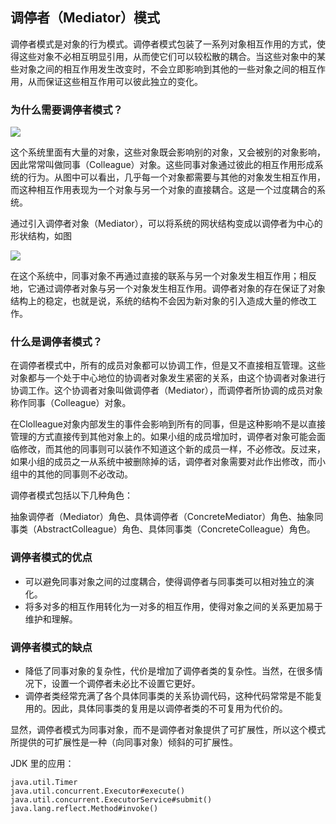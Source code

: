 ## 调停者（Mediator）模式 ##

调停者模式是对象的行为模式。调停者模式包装了一系列对象相互作用的方式，使得这些对象不必相互明显引用，从而使它们可以较松散的耦合。当这些对象中的某些对象之间的相互作用发生改变时，不会立即影响到其他的一些对象之间的相互作用，从而保证这些相互作用可以彼此独立的变化。


### 为什么需要调停者模式？


![](http://imgsrc.baidu.com/forum/w%3D580/sign=2b7ee90645a7d933bfa8e47b9d4ad194/5daf191f95cad1c8834b2f35783e6709c83d5115.jpg)

这个系统里面有大量的对象，这些对象既会影响别的对象，又会被别的对象影响，因此常常叫做同事（Colleague）对象。这些同事对象通过彼此的相互作用形成系统的行为。从图中可以看出，几乎每一个对象都需要与其他的对象发生相互作用，而这种相互作用表现为一个对象与另一个对象的直接耦合。这是一个过度耦合的系统。

通过引入调停者对象（Mediator），可以将系统的网状结构变成以调停者为中心的形状结构，如图 

![](http://imgsrc.baidu.com/forum/w%3D580/sign=bd9ce991082442a7ae0efdade142ad95/faeb0c4e251f95caf20541a4ce177f3e66095215.jpg)

在这个系统中，同事对象不再通过直接的联系与另一个对象发生相互作用；相反地，它通过调停者对象与另一个对象发生相互作用。调停者对象的存在保证了对象结构上的稳定，也就是说，系统的结构不会因为新对象的引入造成大量的修改工作。


### 什么是调停者模式？

在调停者模式中，所有的成员对象都可以协调工作，但是又不直接相互管理。这些对象都与一个处于中心地位的协调者对象发生紧密的关系，由这个协调者对象进行协调工作。这个协调者对象叫做调停者（Mediator），而调停者所协调的成员对象称作同事（Colleague）对象。

在Clolleague对象内部发生的事件会影响到所有的同事，但是这种影响不是以直接管理的方式直接传到其他对象上的。如果小组的成员增加时，调停者对象可能会面临修改，而其他的同事则可以装作不知道这个新的成员一样，不必修改。反过来，如果小组的成员之一从系统中被删除掉的话，调停者对象需要对此作出修改，而小组中的其他的同事则不必改动。


调停者模式包括以下几种角色：

抽象调停者（Mediator）角色、具体调停者（ConcreteMediator）角色、抽象同事类（AbstractColleague）角色、具体同事类（ConcreteColleague）角色。


### 调停者模式的优点

* 可以避免同事对象之间的过度耦合，使得调停者与同事类可以相对独立的演化。
* 将多对多的相互作用转化为一对多的相互作用，使得对象之间的关系更加易于维护和理解。

### 调停者模式的缺点

* 降低了同事对象的复杂性，代价是增加了调停者类的复杂性。当然，在很多情况下，设置一个调停者未必比不设置它更好。
* 调停者类经常充满了各个具体同事类的关系协调代码，这种代码常常是不能复用的。因此，具体同事类的复用是以调停者类的不可复用为代价的。

显然，调停者模式为同事对象，而不是调停者对象提供了可扩展性，所以这个模式所提供的可扩展性是一种（向同事对象）倾斜的可扩展性。


JDK 里的应用：

	java.util.Timer
	java.util.concurrent.Executor#execute()
	java.util.concurrent.ExecutorService#submit()
	java.lang.reflect.Method#invoke()
